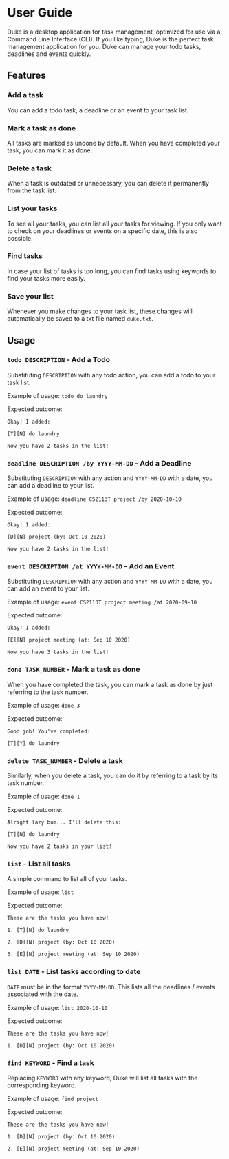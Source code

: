 # User Guide
Duke is a desktop application for task management, 
optimized for use via a Command Line Interface (CLI). 
If you like typing, Duke is the perfect task management application
for you. Duke can manage your todo tasks, deadlines and events quickly.

## Features 

### Add a task
You can add a todo task, a deadline or an event to your task list.

### Mark a task as done
All tasks are marked as undone by default. When you have completed 
your task, you can mark it as done.

### Delete a task
When a task is outdated or unnecessary, you can delete it permanently 
from the task list.

### List your tasks
To see all your tasks, you can list all your tasks for viewing. 
If you only want to check on your deadlines or events on a specific
date, this is also possible.

### Find tasks
In case your list of tasks is too long, you can find tasks using
keywords to find your tasks more easily. 

### Save your list
Whenever you make changes to your task list, these changes will
automatically be saved to a txt file named `duke.txt`.

## Usage

### `todo DESCRIPTION` - Add a Todo
Substituting `DESCRIPTION` with any todo action, you can add a todo
to your task list.

Example of usage: 
`todo do laundry`

Expected outcome:

`Okay! I added:`

`[T][N] do laundry`

`Now you have 2 tasks in the list!`

### `deadline DESCRIPTION /by YYYY-MM-DD` - Add a Deadline
Substituting `DESCRIPTION` with any action and `YYYY-MM-DD` with 
a date, you can add a deadline to your list.

Example of usage: 
`deadline CS2113T project /by 2020-10-10`

Expected outcome:

`Okay! I added:`

`[D][N] project (by: Oct 10 2020)`

`Now you have 2 tasks in the list!`

### `event DESCRIPTION /at YYYY-MM-DD` - Add an Event
Substituting `DESCRIPTION` with any action and `YYYY-MM-DD` with 
a date, you can add an event to your list.

Example of usage: 
`event CS2113T project meeting /at 2020-09-10`

Expected outcome:

`Okay! I added:`

`[E][N] project meeting (at: Sep 10 2020)`

`Now you have 3 tasks in the list!`

### `done TASK_NUMBER` - Mark a task as done
When you have completed the task, you can mark a task as done by 
just referring to the task number. 

Example of usage:
`done 3`

Expected outcome:

`Good job! You've completed:`

`[T][Y] do laundry`

### `delete TASK_NUMBER` - Delete a task
Similarly, when you delete a task, you can do it by referring to a 
task by its task number.

Example of usage: 
`done 1`

Expected outcome:

`Alright lazy bum... I'll delete this:`

`[T][N] do laundry`

`Now you have 2 tasks in your list!`

### `list` - List all tasks
A simple command to list all of your tasks.

Example of usage:
`list`

Expected outcome:

`These are the tasks you have now!`

`1. [T][N] do laundry`

`2. [D][N] project (by: Oct 10 2020)`

`3. [E][N] project meeting (at: Sep 10 2020)`

### `list DATE` - List tasks according to date
`DATE` must be in the format `YYYY-MM-DD`. This lists all the
deadlines / events associated with the date.

Example of usage: 
`list 2020-10-10`

Expected outcome:

`These are the tasks you have now!`

`1. [D][N] project (by: Oct 10 2020)`

### `find KEYWORD` - Find a task
Replacing `KEYWORD` with any keyword, Duke will list all tasks
with the corresponding keyword.

Example of usage: 
`find project`

Expected outcome:

`These are the tasks you have now!`

`1. [D][N] project (by: Oct 10 2020)`

`2. [E][N] project meeting (at: Sep 10 2020)`